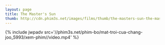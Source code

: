 ```yaml
---
layout: page
title: The Master's Sun
thumb: http://cdn.phim3s.net/images/films/thumb/the-masters-sun-the-masters-sun-2013.jpg
---
```

{% include jwpadv src='//phim3s.net/phim-bo/mat-troi-cua-chang-joo_5993/xem-phim//video.mp4' %}